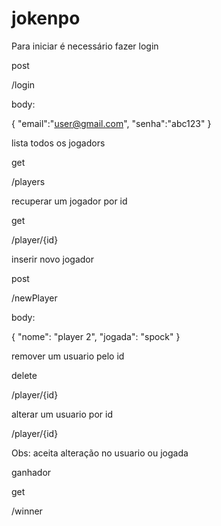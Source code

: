 # jokenpo

Para iniciar é necessário fazer login

post

/login

body:

{
	"email":"user@gmail.com",
	"senha":"abc123"
}


lista todos os jogadors

get

/players

recuperar um jogador por id

get

/player/{id}

inserir novo jogador

post

/newPlayer

body:

{
    "nome": "player 2",
    "jogada": "spock"
}

remover um usuario pelo id

delete

/player/{id}

alterar um usuario por id

/player/{id}

Obs: aceita alteração no usuario ou jogada

ganhador

get

/winner
